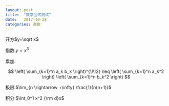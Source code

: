 ```yaml
---
layout: post
title:  "数学公式测试"
date:   2017-10-28
categories: 高数
---
```

开方$y=\sqrt x$

指数:$y=x^3$

累加:

$$
\left( \sum_{k=1}^n a_k b_k \right)^{\!\!2} 
\leq 
\left( \sum_{k=1}^n a_k^2 \right) 
\left( \sum_{k=1}^n b_k^2 \right)
$$


极限:$\lim_{n \rightarrow +\infty} \frac{1}{n(n+1)}$

积分:$\int_0^1 x^2 {\rm d}x$